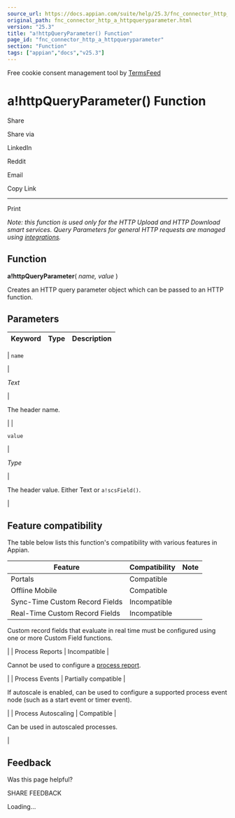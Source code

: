 ```yaml
---
source_url: https://docs.appian.com/suite/help/25.3/fnc_connector_http_a_httpqueryparameter.html
original_path: fnc_connector_http_a_httpqueryparameter.html
version: "25.3"
title: "a!httpQueryParameter() Function"
page_id: "fnc_connector_http_a_httpqueryparameter"
section: "Function"
tags: ["appian","docs","v25.3"]
---
```



Free cookie consent management tool by [TermsFeed](https://www.termsfeed.com/)

# a!httpQueryParameter() Function

Share

Share via

LinkedIn

Reddit

Email

Copy Link

* * *

Print

_Note: this function is used only for the HTTP Upload and HTTP Download smart services. Query Parameters for general HTTP requests are managed using [integrations](Integration_Object.html)._

## Function

**a!httpQueryParameter**( _name, value_ )

Creates an HTTP query parameter object which can be passed to an HTTP function.

## Parameters

| Keyword | Type | Description |
| --- | --- | --- |
|
`name`

 |

_Text_

 |

The header name.

 |
|

`value`

 |

_Type_

 |

The header value. Either Text or `a!scsField()`.

 |

## Feature compatibility

The table below lists this function's compatibility with various features in Appian.

| Feature | Compatibility | Note |
| --- | --- | --- |
| Portals | Compatible |  |
| Offline Mobile | Compatible |  |
| Sync-Time Custom Record Fields | Incompatible |  |
| Real-Time Custom Record Fields | Incompatible |
Custom record fields that evaluate in real time must be configured using one or more Custom Field functions.

 |
| Process Reports | Incompatible |

Cannot be used to configure a [process report](Process_Reports.html).

 |
| Process Events | Partially compatible |

If autoscale is enabled, can be used to configure a supported process event node (such as a start event or timer event).

 |
| Process Autoscaling | Compatible |

Can be used in autoscaled processes.

 |

## Feedback

Was this page helpful?

SHARE FEEDBACK

Loading...